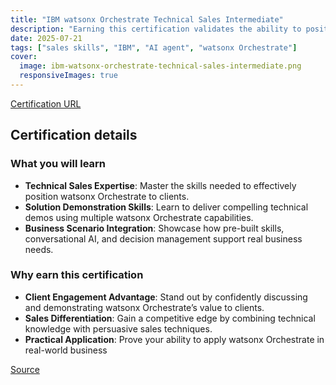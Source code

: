 ```yaml
---
title: "IBM watsonx Orchestrate Technical Sales Intermediate"
description: "Earning this certification validates the ability to position watsonx Orchestrate to clients, deliver persuasive technical demonstrations, and apply its capabilities to real business scenarios."
date: 2025-07-21
tags: ["sales skills", "IBM", "AI agent", "watsonx Orchestrate"]
cover:
  image: ibm-watsonx-orchestrate-technical-sales-intermediate.png
  responsiveImages: true
---
```


[Certification URL](https://www.credly.com/badges/59ecc1ec-182d-4ae6-b832-7393c1f336bc/public_url)

## Certification details

### What you will learn

- **Technical Sales Expertise**: Master the skills needed to effectively position watsonx Orchestrate to clients.
- **Solution Demonstration Skills**: Learn to deliver compelling technical demos using multiple watsonx Orchestrate capabilities.
- **Business Scenario Integration**: Showcase how pre-built skills, conversational AI, and decision management support real business needs.

### Why earn this certification

- **Client Engagement Advantage**: Stand out by confidently discussing and demonstrating watsonx Orchestrate’s value to clients.
- **Sales Differentiation**: Gain a competitive edge by combining technical knowledge with persuasive sales techniques.
- **Practical Application**: Prove your ability to apply watsonx Orchestrate in real-world business

[Source](https://www.credly.com/badges/59ecc1ec-182d-4ae6-b832-7393c1f336bc/public_url)